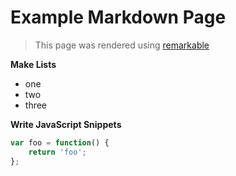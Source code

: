 Example Markdown Page
=====================
> This page was rendered using [remarkable](https://github.com/jonschlinkert/remarkable)

**Make Lists**

- one
- two
- three

**Write JavaScript Snippets**

```javascript
var foo = function() {
    return 'foo';
};
```